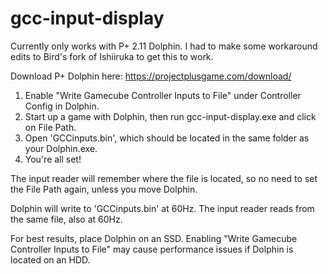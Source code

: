 # gcc-input-display

Currently only works with P+ 2.11 Dolphin. I had to make some workaround edits to Bird's fork of Ishiiruka to get this to work.

Download P+ Dolphin here: https://projectplusgame.com/download/

1) Enable "Write Gamecube Controller Inputs to File" under Controller Config in Dolphin.
2) Start up a game with Dolphin, then run gcc-input-display.exe and click on File Path.
3) Open 'GCCinputs.bin', which should be located in the same folder as your Dolphin.exe.
4) You're all set!

The input reader will remember where the file is located, so no need to set the File Path again, unless you move Dolphin.

Dolphin will write to 'GCCinputs.bin' at 60Hz. The input reader reads from the same file, also at 60Hz.

For best results, place Dolphin on an SSD. Enabling "Write Gamecube Controller Inputs to File" may cause performance issues if Dolphin is located on an HDD.

